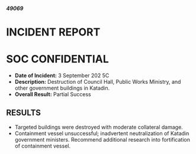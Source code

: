 ##### 49069

# INCIDENT REPORT

# SOC CONFIDENTIAL

- **Date of Incident:** 3 September 202 5C
- **Description:** Destruction of Council Hall, Public Works Ministry, and other government buildings in Katadin.
- **Overall Result:** Partial Success

## RESULTS
- Targeted buildings were destroyed with moderate collateral damage.
- Containment vessel unsuccessful; inadvertent neutralization of Katadin government ministers. Recommend additional research into fortification of containment vessel.